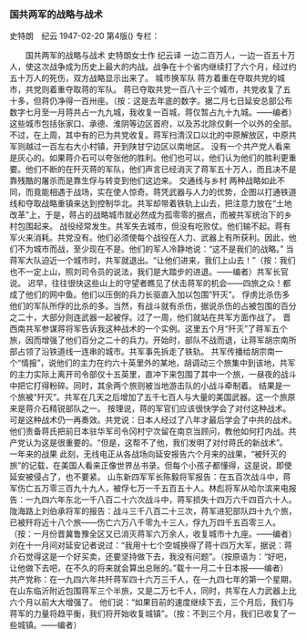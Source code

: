 ### 国共两军的战略与战术
史特朗　纪云
1947-02-20
第4版()
专栏：

　　国共两军的战略与战术
    史特朗女士作  纪云译
    一边二百万人，一边一百五十万人，使这次战争成为历史上最大的内战。战争在十个省内继续打了六个月，经过约五十万人的死伤，双方战略显示出来了。
  城市换军队
    蒋方着重在夺取共党的城市，共党则着重夺取蒋的军队。
    蒋已夺取共党一百八十三个城市，共党收复了五十多，但蒋仍净得一百卅座。（按：这是去年底的数字。据二月七日延安总部公布数字七月至一月蒋共占一九九城，我收复一百城，蒋仅暂占九十九城。——编者）这些城市包括张家口、承德、淮阴等边区首府，以及苏北除仅剩一个以外的全部。不过，在上周，其中有的已为共党收复。蒋军扫清汉口以北的中原解放区，中原共军则越过一百左右大小村镇，开到陕甘宁边区以南地区。
    没有一个共产党人看来是灰心的。如果蒋介石可以夸张他的胜利。他们也可以，他们认为他们的胜利更重要。他们不断的在歼灭蒋的军队，他们声言已经消灭了蒋军五十万人，而且决不是靠残酷的屠杀而是靠生俘与转变到他们这边来。
  交通线与乡村
    两种战略如此不同，而竟能相遇于战场，实在使人惊奇。蒋凭武器与人力的优势，企图以打通铁道线和夺取战略重镇来达到控制华北。共军却带着铁轨上山去，把注意力放在“土地改革”上，于是，蒋占的战略城市就必然成为孤零零的据点，而被共军统治下的乡村包围起来。
    战役经常发生。共军失去城市，但没有吃败仗。他们输不起。蒋有军火来消耗。共党没有。他们必须使每个战役在人力、武器上有所获利。因此，他们不为城市而战，至少现在不是。他们的军人冷静地说：“这不是我们的战略。”
    当蒋军大队迫近一个城市时，共军就退出。“让他们进来，我们上山去！”（按：我们也不一定上山，照刘司令员的说法，我们是大踏步的进退。——编者）共军长官说。
    迟早，往往很快这些山上的守望者瞧见了伏击蒋军的机会——四旅之众！都成了他们的网中鱼。他们以压倒的兵力长驱直入加以包围“歼灭”。
  俘虏比杀伤多
    他们的军队所俘的比杀的多。当然，有战斗就有杀伤，据说杀伤的占被包围的百分之二十，大部分则连武器一起被俘。过了一周，他们就站在共军方面作战了。
    晋西南共军参谋蒋将军告诉我这种战术的一个实例。这里五个月“歼灭”了蒋军五个旅，因而增强了他们百分之二十的兵力。开始时，部队不战而退，让蒋军胡宗南所部占领了沿铁道线一连串的城市。共军事先拆走了铁轨。
    共军传播给胡宗南一个“情报”，说他们的主力在约六十英里外的某地，胡调动三个旅集中到该地，共军的主力实际上离开司令部仅十五英里，直冲下来包围了其中一个旅，一昼夜的战斗中把它打得粉碎。同时，其余两个旅则被当地游击队的小战斗牵制着。
    结果是一个旅被“歼灭”。共军在几天之后增加了五千七百人与大量的美国武器。这一个旅原来是蒋介石精锐部队之一。
    按理说，蒋的军官们应该很快学会了对付这种战术。可是这种战术仍一再奏效。共党说：日本人经过了八年才最后学会了中共的战术。他们责备蒋氏把前日本驻华军司令冈村宁次留在南京当顾问，教他如何打内战。共产党认为这是很重要的。“但是，这帮不了他，我们发明了对付蒋氏的新战术”。
  一年来的战果
    此刻，无线电正从各战场向延安报告六个月来的战果，“被歼灭的旅”的记载，在美国人看来正像世界丛书录。但每个小孩子都懂得，这是说，即使延安被侵占了，也不要紧。
    山东新四军军长陈毅将军报告：在五百次战斗中，蒋军伤亡五万零三百九十九人，被俘七万一千五百五十人。林彪将军从哈尔滨来电报告：一九四六年东北一千八百二十六次战斗中，蒋军损失十四万六千四百六十人。陇海路上刘伯承将军的报告：战斗三千八百二十三次，蒋军进犯部队四十九个旅，已被歼将近十八个旅——伤亡六万八千零九十三人，俘九万四千五百零三人。（按：一月份晋冀鲁豫全区又已消灭蒋军六万余人，收复城市十九座。——编者）
    刘在十一月间对延安记者说过：“我用十七个空城换得了蒋十四万大军，据说：蒋介石觉得这是一个好买卖，还要坚持做下去，我没有问题”。（按原语为：“好吧，让他做下去吧，在不久的将来就会算出总账的。”载十一月二十日本报——编者）
    共产党称：在一九四六年共歼蒋军四十六万三千人，在一九四七年的第一个星期，在山东临沂附近包围蒋军三个半旅，又是二万七千人，同时，共军在人力武器上比六个月以前大大增强了。
    他们说：“如果目前的速度继续下去，三个月后，我们与蒋军的力量将趋平衡，我们将开始收复城镇”。（按：不到三个月，我们已收复了一些城镇。——编者）
